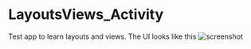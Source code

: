 # LayoutsViews_Activity
Test app to learn layouts and views.
The UI looks like this
![screenshot](https://user-images.githubusercontent.com/40452997/78458961-3c8da100-76be-11ea-8c54-bca4ceabd505.PNG)
